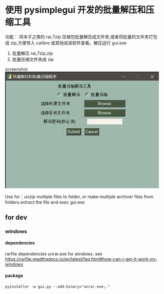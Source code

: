 # 使用 pysimplegui 开发的批量解压和压缩工具

功能： 将本子之类的 rar,7zip 压缩包批量解压成文件夹,或者将批量的文件夹打包成 zip,方便导入 calibre 或其他阅读软件查看。解压运行 gui.exe

1. 批量解压 rar,7zip,zip
2. 批量压缩文件夹成 zip

screenshot
![运行截图](https://raw.githubusercontent.com/liangcai/benzi_multiple_unzip/master/screenshot.png)

Use for：unzip multiple files to folder, or make multiple archiver files from folders.extract the file and exec gui.exe

## for dev

### windows

#### dependencies

rarfile dependencies unrar.exe for windows. see https://rarfile.readthedocs.io/en/latest/faq.html#how-can-i-get-it-work-on-windows

#### package

`pyinstaller -w gui.py --add-binary="unrar.exe;."`
